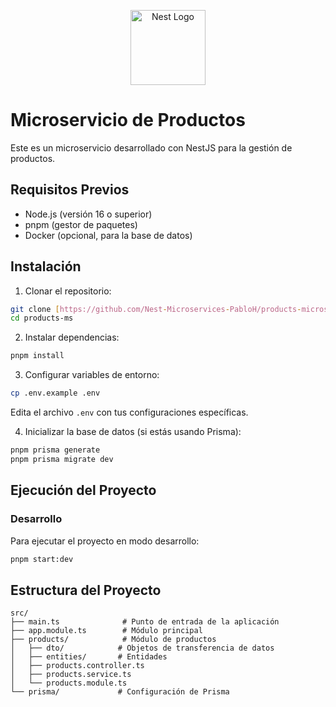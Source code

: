 <p align="center">
  <a href="http://nestjs.com/" target="blank"><img src="https://nestjs.com/img/logo-small.svg" width="120" alt="Nest Logo" /></a>
</p>

# Microservicio de Productos

Este es un microservicio desarrollado con NestJS para la gestión de productos.

## Requisitos Previos

- Node.js (versión 16 o superior)
- pnpm (gestor de paquetes)
- Docker (opcional, para la base de datos)

## Instalación

1. Clonar el repositorio:
```bash
git clone [https://github.com/Nest-Microservices-PabloH/products-microservice.git]
cd products-ms
```

2. Instalar dependencias:
```bash
pnpm install
```

3. Configurar variables de entorno:
```bash
cp .env.example .env
```
Edita el archivo `.env` con tus configuraciones específicas.

4. Inicializar la base de datos (si estás usando Prisma):
```bash
pnpm prisma generate
pnpm prisma migrate dev
```

## Ejecución del Proyecto

### Desarrollo
Para ejecutar el proyecto en modo desarrollo:
```bash
pnpm start:dev
```

## Estructura del Proyecto

```
src/
├── main.ts              # Punto de entrada de la aplicación
├── app.module.ts        # Módulo principal
├── products/            # Módulo de productos
│   ├── dto/            # Objetos de transferencia de datos
│   ├── entities/       # Entidades
│   ├── products.controller.ts
│   ├── products.service.ts
│   └── products.module.ts
└── prisma/             # Configuración de Prisma
```